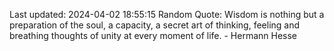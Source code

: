 Last updated: 2024-04-02 18:55:15
Random Quote: Wisdom is nothing but a preparation of the soul, a capacity, a secret art of thinking, feeling and breathing thoughts of unity at every moment of life. - Hermann Hesse